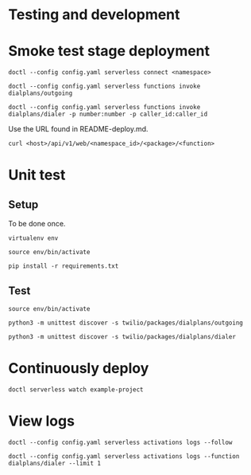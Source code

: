 # Testing and development

# Smoke test stage deployment

    doctl --config config.yaml serverless connect <namespace>

    doctl --config config.yaml serverless functions invoke dialplans/outgoing

    doctl --config config.yaml serverless functions invoke dialplans/dialer -p number:number -p caller_id:caller_id

Use the URL found in README-deploy.md.

    curl <host>/api/v1/web/<namespace_id>/<package>/<function>

# Unit test

## Setup

To be done once.

    virtualenv env
    
    source env/bin/activate
    
    pip install -r requirements.txt
        
## Test

    source env/bin/activate
    
    python3 -m unittest discover -s twilio/packages/dialplans/outgoing
    
    python3 -m unittest discover -s twilio/packages/dialplans/dialer

# Continuously deploy

    doctl serverless watch example-project

# View logs

    doctl --config config.yaml serverless activations logs --follow

    doctl --config config.yaml serverless activations logs --function dialplans/dialer --limit 1
